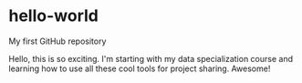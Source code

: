 # hello-world
My first GitHub repository

Hello, this is so exciting. I'm starting with my data specialization course and learning how to use all these cool tools for project sharing. Awesome!
